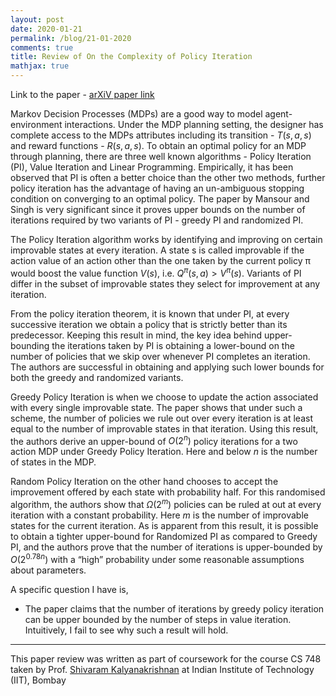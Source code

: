 ```yaml
---
layout: post
date: 2020-01-21
permalink: /blog/21-01-2020
comments: true
title: Review of On the Complexity of Policy Iteration
mathjax: true
---
```


Link to the paper - [arXiV paper link](https://arxiv.org/pdf/1301.6718.pdf)

Markov Decision Processes (MDPs) are a good way to model agent-environment
interactions. Under the MDP planning setting, the designer has complete access to the MDPs attributes including its transition - $T (s,a,s)$ and reward functions - $R(s, a, s )$. To obtain an optimal policy for an MDP through planning, there are three well known algorithms - Policy Iteration (PI), Value Iteration and Linear Programming. Empirically, it has been observed that PI is often a better choice than the other two methods, further policy iteration has the advantage of having an un-ambiguous stopping condition on converging to an optimal policy. The paper by Mansour and Singh is very significant since it proves upper bounds on the number of iterations required by two variants of PI - greedy PI and randomized PI.

The Policy Iteration algorithm works by identifying and improving on certain
improvable states at every iteration. A state s is called improvable if the action
value of an action other than the one taken by the current policy π would boost
the value function $V (s)$, i.e. $Q^{\pi} (s, a) > V^{\pi}(s)$. Variants of PI differ in the subset of improvable states they select for improvement at any iteration.

From the policy iteration theorem, it is known that under PI, at every successive iteration we obtain a policy that is strictly better than its predecessor.
Keeping this result in mind, the key idea behind upper-bounding the iterations
taken by PI is obtaining a lower-bound on the number of policies that we skip
over whenever PI completes an iteration. The authors are successful in obtaining and applying such lower bounds for both the greedy and randomized
variants.

Greedy Policy Iteration is when we choose to update the action associated
with every single improvable state. The paper shows that under such a scheme,
the number of policies we rule out over every iteration is at least equal to the
number of improvable states in that iteration. Using this result, the authors derive an upper-bound of $O( 2^{n} )$ policy iterations for a two action MDP under
Greedy Policy Iteration. Here and below $n$ is the number of states in the MDP.

Random Policy Iteration on the other hand chooses to accept the improvement offered by each state with probability half. For this randomised algorithm,
the authors show that $\Omega (2^{m} )$ policies can be ruled at out at every iteration with a constant probability. Here $m$ is the number of improvable states for the current iteration. As is apparent from this result, it is possible to obtain a tighter upper-bound for Randomized PI as compared to Greedy PI, and the authors
prove that the number of iterations is upper-bounded by $O(2^{0.78n})$ with a “high”
probability under some reasonable assumptions about parameters.

A specific question I have is,

- The paper claims that the number of iterations by greedy policy iteration can be upper bounded by the number of steps in value iteration. Intuitively, I fail to see why such a result will hold.

***
This paper review was written as part of coursework for the course CS 748 taken by Prof. [Shivaram Kalyanakrishnan](https://www.cse.iitb.ac.in/~shivaram/) at Indian Institute of Technology (IIT), Bombay